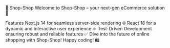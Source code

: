 
🛒 Shop-Shop
Welcome to Shop-Shop – your next-gen eCommerce solution 🚀

Features
Next.js 14 for seamless server-side rendering 🌐
React 18 for a dynamic and interactive user experience ⚛️
Test-Driven Development ensuring robust and reliable features ✅
Dive into the future of online shopping with Shop-Shop! Happy coding! 🛍️
